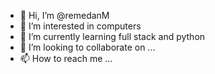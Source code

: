 - 👋 Hi, I’m @remedanM
- 👀 I’m interested in computers
- 🌱 I’m currently learning full stack and python
- 💞️ I’m looking to collaborate on ...
- 📫 How to reach me ...

<!---
remedanM/remedanM is a ✨ special ✨ repository because its `README.md` (this file) appears on your GitHub profile.
You can click the Preview link to take a look at your changes.
--->
